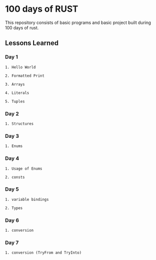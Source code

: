 
# 100 days of RUST

This repository consists of basic programs and basic project built during 100 days of rust. 

## Lessons Learned

### Day 1
    1. Hello World 
    
    2. Formatted Print

    3. Arrays

    4. Literals

    5. Tuples

### Day 2
    1. Structures

### Day 3
    1. Enums

### Day 4
    1. Usage of Enums

    2. consts

### Day 5
    1. variable bindings

    2. Types

### Day 6
    1. conversion
    
### Day 7
    1. conversion (TryFrom and TryInto)